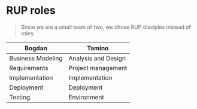 # RUP roles

<!--assign RUP roles or better disciplines (same as RUP workflows) to  your team-members (no need to use all, stick to the basic high-level  ones)-->
<!--remember: everyone (except MC) has to code, roles can change over time-->

> Since we are a small team of two, we chose RUP disciples instead of roles.

| Bogdan | Tamino |
|---|---|
| Business Modeling | Analysis and Design |
| Requirements | Project management |
| Implementation | Implementation |
| Deployment | Deployment |
| Testing | Environment |
